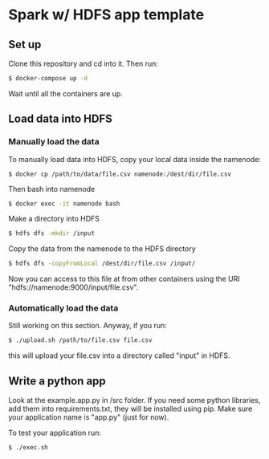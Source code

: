 # Spark w/ HDFS app template

## 

## Set up

Clone this repository and cd into it. Then run: 

```sh
$ docker-compose up -d 
```

Wait until all the containers are up. 



## Load data into HDFS

### Manually load the data

To manually load data into HDFS, copy your local data inside the namenode: 

```shell
$ docker cp /path/to/data/file.csv namenode:/dest/dir/file.csv
```

Then bash into namenode

```bash
$ docker exec -it namenode bash
```

Make a directory into HDFS

```bash
$ hdfs dfs -mkdir /input
```

Copy the data from the namenode to the HDFS directory

```bash
$ hdfs dfs -copyFromLocal /dest/dir/file.csv /input/
```

Now you can access to this file at from other containers  using the URI "hdfs://namenode:9000/input/file.csv". 



### Automatically load the data

Still working on this section. Anyway, if you run: 

```bash
$ ./upload.sh /path/to/file.csv file.csv
```

this will upload your file.csv into a directory called "input" in HDFS. 



## Write a python app

Look at the example.app.py in /src folder. If you need some python libraries, add them into requirements.txt, they will be installed using pip. Make sure your application name is "app.py" (just for now).  

To test your application run:

```bash
$ ./exec.sh
```

